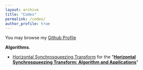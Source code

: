```yaml
---
layout: archive
title: "Codes"
permalink: /codes/
author_profile: true
---
```


You may browse my [Github Profile](https://github.com/tormii)

<div style='display: none'>
<b>Toolboxes</b>.
<!-- -->
* [Unsupervised deep transfer learning algorithms for intelligent fault diagnosis](https://github.com/ZhaoZhibin/UDTL)
for the "**[paper](https://arxiv.org/abs/1912.12528)**"
* [DL-based intelligent diagnosis benchmark](https://github.com/ZhaoZhibin/DL-based-Intelligent-Diagnosis-Benchmark)
for the "**[paper](https://arxiv.org/abs/2003.03315)**"
* [Basic rotating machine vibration analysis](https://github.com/ZhaoZhibin/Basic-Rotating-Machine-Vibration-Analysis)
</div>

<b>Algorithms</b>.
* [Horizontal Synchrosqueezing Transform](https://github.com/tormii/HST)
for the "[**Horizontal Synchrosqueezing Transform: Algorithm and Applications**](https://ieeexplore.ieee.org/document/8950127)"

